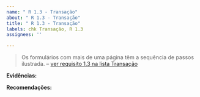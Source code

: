 ```yaml
---
name: " R 1.3 - Transação"
about: " R 1.3 - Transação"
title: " R 1.3 - Transação"
labels: chk Transação, R 1.3
assignees: ''

---
```


> Os formulários com mais de uma página têm a sequência de passos ilustrada. 
> – [ver requisito 1.3 na lista Transação](https://amagovpt.github.io/kit-selo/checklists/checklist-transacao#n13)

**Evidências:**

 **Recomendações:**
